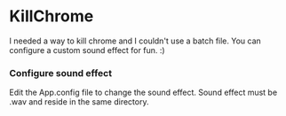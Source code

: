 # KillChrome
I needed a way to kill chrome and I couldn't use a batch file. You can configure a custom sound effect for fun. :)

### Configure sound effect
Edit the App.config file to change the sound effect.  Sound effect must be .wav and reside in the same directory.
